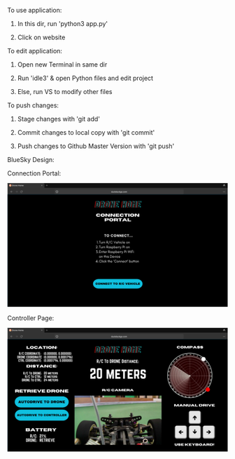 To use application:

1. In this dir, run 'python3 app.py'

2. Click on website

To edit application:

1. Open new Terminal in same dir

2. Run 'idle3' & open Python files and edit project

3. Else, run VS to modify other files

To push changes:

1. Stage changes with 'git add'

2. Commit changes to local copy with 'git commit'

3. Push changes to Github Master Version with 'git push'


BlueSky Design:

Connection Portal:

![Connection Portal](./static/images/connect.png)

Controller Page:

![Controller Page](./static/images/mainpage.png)
